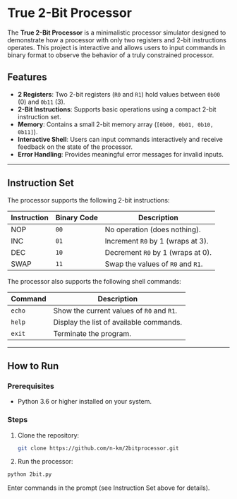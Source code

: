 # True 2-Bit Processor

The **True 2-Bit Processor** is a minimalistic processor simulator designed to demonstrate how a processor with only two registers and 2-bit instructions operates. This project is interactive and allows users to input commands in binary format to observe the behavior of a truly constrained processor.

## Features

- **2 Registers**: Two 2-bit registers (`R0` and `R1`) hold values between `0b00` (0) and `0b11` (3).
- **2-Bit Instructions**: Supports basic operations using a compact 2-bit instruction set.
- **Memory**: Contains a small 2-bit memory array (`[0b00, 0b01, 0b10, 0b11]`).
- **Interactive Shell**: Users can input commands interactively and receive feedback on the state of the processor.
- **Error Handling**: Provides meaningful error messages for invalid inputs.

---

## Instruction Set

The processor supports the following 2-bit instructions:

| **Instruction** | **Binary Code** | **Description**                       |
|------------------|-----------------|---------------------------------------|
| NOP             | `00`            | No operation (does nothing).          |
| INC             | `01`            | Increment `R0` by 1 (wraps at 3).     |
| DEC             | `10`            | Decrement `R0` by 1 (wraps at 0).     |
| SWAP            | `11`            | Swap the values of `R0` and `R1`.     |

The processor also supports the following shell commands:

| **Command** | **Description**                                  |
|-------------|--------------------------------------------------|
| `echo`      | Show the current values of `R0` and `R1`.       |
| `help`      | Display the list of available commands.         |
| `exit`      | Terminate the program.                         |

---

## How to Run

### Prerequisites

- Python 3.6 or higher installed on your system.

### Steps

1. Clone the repository:
   ```bash
   git clone https://github.com/n-km/2bitprocessor.git
   ```


2. Run the processor:

```bash
python 2bit.py
```
Enter commands in the prompt (see Instruction Set above for details).

